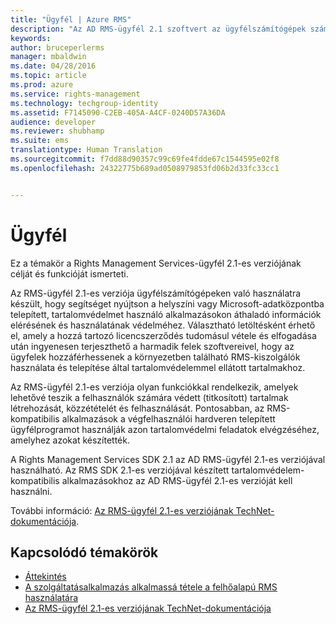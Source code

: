 ```yaml
---
title: "Ügyfél | Azure RMS"
description: "Az AD RMS-ügyfél 2.1 szoftvert az ügyfélszámítógépek számára tervezték, hogy segítséget nyújtson az információk elérésének és használatának védelméhez"
keywords: 
author: bruceperlerms
manager: mbaldwin
ms.date: 04/28/2016
ms.topic: article
ms.prod: azure
ms.service: rights-management
ms.technology: techgroup-identity
ms.assetid: F7145090-C2EB-405A-A4CF-0240D57A36DA
audience: developer
ms.reviewer: shubhamp
ms.suite: ems
translationtype: Human Translation
ms.sourcegitcommit: f7dd88d90357c99c69fe4fdde67c1544595e02f8
ms.openlocfilehash: 24322775b689ad0508979853fd06b2d33fc33cc1


---
```


# Ügyfél

Ez a témakör a Rights Management Services-ügyfél 2.1-es verziójának célját és funkcióját ismerteti.

Az RMS-ügyfél 2.1-es verziója ügyfélszámítógépeken való használatra készült, hogy segítséget nyújtson a helyszíni vagy Microsoft-adatközpontba telepített, tartalomvédelmet használó alkalmazásokon áthaladó információk elérésének és használatának védelméhez. Választható letöltésként érhető el, amely a hozzá tartozó licencszerződés tudomásul vétele és elfogadása után ingyenesen terjeszthető a harmadik felek szoftvereivel, hogy az ügyfelek hozzáférhessenek a környezetben található RMS-kiszolgálók használata és telepítése által tartalomvédelemmel ellátott tartalmakhoz.

Az RMS-ügyfél 2.1-es verziója olyan funkciókkal rendelkezik, amelyek lehetővé teszik a felhasználók számára védett (titkosított) tartalmak létrehozását, közzétételét és felhasználását. Pontosabban, az RMS-kompatibilis alkalmazások a végfelhasználói hardveren telepített ügyfélprogramot használják azon tartalomvédelmi feladatok elvégzéséhez, amelyhez azokat készítették.

A Rights Management Services SDK 2.1 az AD RMS-ügyfél 2.1-es verziójával használható. Az RMS SDK 2.1-es verziójával készített tartalomvédelem-kompatibilis alkalmazásokhoz az AD RMS-ügyfél 2.1-es verzióját kell használni.

További információ: [Az RMS-ügyfél 2.1-es verziójának TechNet-dokumentációja](https://TechNet.Microsoft.Com/library/jj159267(WS.10).aspx).

## Kapcsolódó témakörök

* [Áttekintés](ad-rms-overview.md)
* [A szolgáltatásalkalmazás alkalmassá tétele a felhőalapú RMS használatára](how-to-use-file-api-with-aadrm-cloud.md)
* [Az RMS-ügyfél 2.1-es verziójának TechNet-dokumentációja](https://TechNet.Microsoft.Com/en-us/library/jj159267(WS.10).aspx)
 

 



<!--HONumber=Jul16_HO2-->


